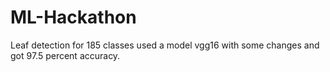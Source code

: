 # ML-Hackathon
Leaf detection for 185 classes used a model vgg16 with some changes and got 97.5 percent accuracy.
